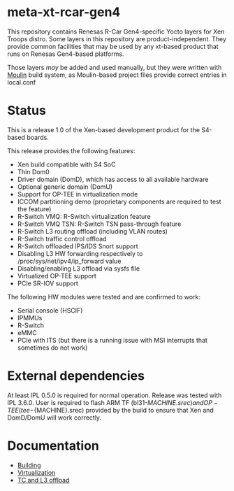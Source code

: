# meta-xt-rcar-gen4 #

This repository contains Renesas R-Car Gen4-specific Yocto layers for
Xen Troops distro. Some layers in this repository are product-independent.
They provide common facilities that may be used by any xt-based product
that runs on Renesas Gen4-based platforms.

Those layers *may* be added and used manually, but they were written
with [Moulin](https://moulin.readthedocs.io/en/latest/) build system,
as Moulin-based project files provide correct entries in local.conf

# Status

This is a release 1.0 of the Xen-based development product for the
S4-based boards.

This release provides the following features:

 - Xen build compatible with S4 SoC
 - Thin Dom0
 - Driver domain (DomD), which has access to all available hardware
 - Optional generic domain (DomU)
 - Support for OP-TEE in virtualization mode
 - ICCOM partitioning demo (proprietary components are required to
   test the feature)
 - R-Switch VMQ: R-Switch virtualization feature
 - R-Switch VMQ TSN: R-Switch TSN pass-through feature
 - R-Switch L3 routing offload (including VLAN routes)
 - R-Switch traffic control offload
 - R-Switch offloaded IPS/IDS Snort support
 - Disabling L3 HW forwarding respectively to /proc/sys/net/ipv4/ip_forward value
 - Disabling/enabling L3 offload via sysfs file
 - Virtualized OP-TEE support
 - PCIe SR-IOV support

The following HW modules were tested and are confirmed to work:

 - Serial console (HSCIF)
 - IPMMUs
 - R-Switch
 - eMMC
 - PCIe with ITS (but there is a running issue with MSI interrupts
   that sometimes do not work)

# External dependencies

At least IPL 0.5.0 is required for normal operation. Release was
tested with IPL 3.6.0. User is required to flash ARM TF
(bl31-${MACHINE}.srec) and OP-TEE (tee-${MACHINE}.srec) provided by the build
to ensure that Xen and DomD/DomU will work correctly.

# Documentation

- [Building][]
- [Virtualization][]
- [TC and L3 offload][]

[Building]: ./doc/building.md
[Virtualization]: ./doc/virtualization.md
[TC and L3 offload]: ./doc/tc-and-l3-offload.md
